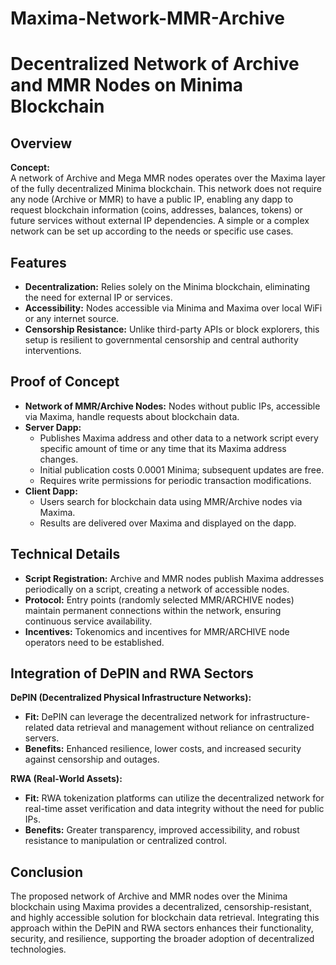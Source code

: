 # Maxima-Network-MMR-Archive
# Decentralized Network of Archive and MMR Nodes on Minima Blockchain

## Overview
**Concept:**  
A network of Archive and Mega MMR nodes operates over the Maxima layer of the fully decentralized Minima blockchain. This network does not require any node (Archive or MMR) to have a public IP, enabling any dapp to request blockchain information (coins, addresses, balances, tokens) or future services without external IP dependencies. A simple or a complex network can be set up according to the needs or specific use cases.

## Features
- **Decentralization:** Relies solely on the Minima blockchain, eliminating the need for external IP or services.
- **Accessibility:** Nodes accessible via Minima and Maxima over local WiFi or any internet source.
- **Censorship Resistance:** Unlike third-party APIs or block explorers, this setup is resilient to governmental censorship and central authority interventions.

## Proof of Concept
- **Network of MMR/Archive Nodes:** Nodes without public IPs, accessible via Maxima, handle requests about blockchain data.
- **Server Dapp:**
  - Publishes Maxima address and other data to a network script every specific amount of time or any time that its Maxima address changes.
  - Initial publication costs 0.0001 Minima; subsequent updates are free.
  - Requires write permissions for periodic transaction modifications.
- **Client Dapp:**
  - Users search for blockchain data using MMR/Archive nodes via Maxima.
  - Results are delivered over Maxima and displayed on the dapp.

## Technical Details
- **Script Registration:** Archive and MMR nodes publish Maxima addresses periodically on a script, creating a network of accessible nodes.
- **Protocol:** Entry points (randomly selected MMR/ARCHIVE nodes) maintain permanent connections within the network, ensuring continuous service availability.
- **Incentives:** Tokenomics and incentives for MMR/ARCHIVE node operators need to be established.

## Integration of DePIN and RWA Sectors
**DePIN (Decentralized Physical Infrastructure Networks):**
- **Fit:** DePIN can leverage the decentralized network for infrastructure-related data retrieval and management without reliance on centralized servers.
- **Benefits:** Enhanced resilience, lower costs, and increased security against censorship and outages.

**RWA (Real-World Assets):**
- **Fit:** RWA tokenization platforms can utilize the decentralized network for real-time asset verification and data integrity without the need for public IPs.
- **Benefits:** Greater transparency, improved accessibility, and robust resistance to manipulation or centralized control.

## Conclusion
The proposed network of Archive and MMR nodes over the Minima blockchain using Maxima provides a decentralized, censorship-resistant, and highly accessible solution for blockchain data retrieval. Integrating this approach within the DePIN and RWA sectors enhances their functionality, security, and resilience, supporting the broader adoption of decentralized technologies.
